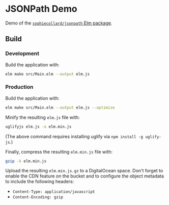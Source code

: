 # JSONPath Demo

Demo of the [`sophiecollard/jsonpath` Elm package](https://github.com/sophiecollard/jsonpath).

## Build

### Development

Build the application with:

```sh
elm make src/Main.elm --output elm.js
```

### Production

Build the application with:

```sh
elm make src/Main.elm --output elm.js --optimize
```

Minify the resulting `elm.js` file with:

```sh
uglifyjs elm.js -o elm.min.js
```

(The above command requires installing uglify via `npm install -g uglify-js`.)

Finally, compress the resulting `elm.min.js` file with:

```sh
gzip -k elm.min.js
```

Upload the resulting `elm.min.js.gz` to a DigitalOcean space. Don't forget to enable the CDN feature on the bucket and to configure the object metadata to include the following headers:

  * `Content-Type: application/javascript`
  * `Content-Encoding: gzip`
